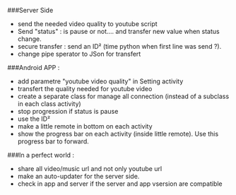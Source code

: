 ###Server Side
- send the needed video quality to youtube script
- Send "status" : is pause or not.... and transfer new value when status change.
- secure transfer : send an ID² (time python when first line was send ?).
- change pipe sperator to JSon for transfert  

###Android APP :
- add parametre "youtube video quality" in Setting activity
- transfert the quality needed for youtube video 
- create a separate class for manage all connection (instead of a subclass in each class activity) 
- stop progression if status is pause
- use the ID² 
- make a little remote in bottom on each activity
- show the progress bar on each activity (inside little remote). Use this progress bar to forward.

###In a perfect world :
- share all video/music url and not only youtube url
- make an auto-updater for the server side.
- check in app and server if the server and app vsersion are compatible